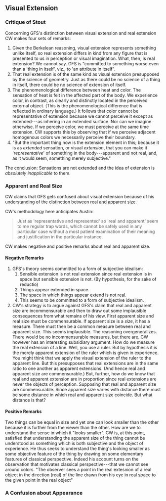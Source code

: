 ## Visual Extension ##

### Critique of Stout ###

Concerning GFS's distinction between visual extension and real extension CW makes four sets of remarks:

1. Given the Berkelean reasoning, visual extension represents something unlike itself, so real extension differs in kind from any figure that is presented to us in perception or visual imagination. What, then, is real extension? We cannot say. GFS is "committed to something worse even than a 'thing in itself', viz., to 'an attribute in itself".
2. That real extension is of the same kind as visual extension presupposed by the science of geometry. Just as there could be no science of a thing in itself, there could be no science of extension of itself.
3. The phenomenological difference between heat and color. The sensation of heat is felt in the affected part of the body. We experience color, in contrast, as clearly and distinctly located in the perceived external object. (This is the phenomenological difference that is reflected in ordinary language.) It follows that color cannot be representative of extension because we cannot perceive it except as extended---as inhering in an extended surface. Nor can we imagine otherwise. If we perceive color, we must perceive at the same time extension. CW supports this by observing that if we perceive adjacent homogenous colors we necessarily perceive their boundary.
4. "But the important thing now is the extension element in this; because it is as *extended* sensation, or visual *extension*, that you can make it '*representative*' of something in the body---apparent and not real, and, as it would seem, something merely subjective."

The conclusion: Sensations are not extended and the idea of extension is *absolutely inapplicable* to them.

### Apparent and Real Size ###

CW claims that GFS gets confused about visual extension because of his understanding of the distinction between real and apparent size. 

CW's methodology here anticipates Austin:

> Just as 'representative and represented' so 'real and apparent' seem to me regular trap words, which cannot be safely used in any particular case without a most patient examination of their meaning and justification in the particular instance.

CW makes negative and positive remarks about real and apparent size.

#### Negative Remarks ####

1. GFS's theory seems committed to a form of subjective idealism:
    1. Sensible extension is not real extension since real extension is in space but sensible extension is not. (By hypothesis, for the sake of reductio)
    2. Things appear extended in space.
    3. The space in which things appear extend is not real.
    4. This seems to be committed to a form of subjective idealism.
2. CW's strategy is to argue against GFS's claim that real and apparent size are incommensurable and then to draw out some implausible consequences from what remains of his view. First apparent size and real size must be commensurable. If apparent size is a *size*, it has a measure. There must then be a common measure between real and apparent size. This seems implausible. The reasoning overgeneralizes. There would be no incommensurable measures, but there are. CW however has an interesting subsidiary argument. How do we measure the real extension of a line. Well, you use a ruler. But by hypothesis it is the merely apparent extension of the ruler which is given in experience. You might think that we apply the visual extension of the ruler to the apparent line. But this presupposes that real extensions are in the same ratio to one another as apparent extensions. (And hence real and apparent size are commensurable.) But, further, how do we know that real and apparent extension are in proportion since real extensions are never the objects of perception. Supposing that real and apparent size are commensurable. Since apparent size varies with distance there must be some distance in which real and apparent size coincide. But what distance is that? 

#### Positive Remarks ####

Two things can be equal in size and yet one can look smaller than the other because it is further from the viewer than the other. How are we to understand the sense in which it "looks smaller". CW is, at this point, satisfied that understanding the apparent size of the thing cannot be understood as something which is both subjective and the object of experience. He thus seeks to understand the thing's looking smaller as some objective feature of the thing by drawing on some elementary features of classical perspective. Indeed his account turns on the observation that motivates classical perspective---that we cannot see around colors. "The observer sees a point in the real extesnion of a real object in the direction (real) of the line drawn from his eye in real space to the given point in the real object"

### A Confusion about Appearance

